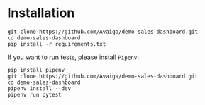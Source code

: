 # Installation

```
git clone https://github.com/Avaiga/demo-sales-dashboard.git
cd demo-sales-dashboard
pip install -r requirements.txt
```

If you want to run tests, please install `Pipenv`:
```
pip install pipenv
git clone https://github.com/Avaiga/demo-sales-dashboard.git
cd demo-sales-dashboard
pipenv install --dev
pipenv run pytest
```
